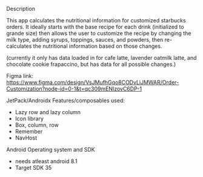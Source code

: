 Description

This app calculates the nutritional information for customized starbucks orders. It ideally starts with the base recipe for each drink (initialized to grande size) then allows the user to customize the recipe by changing the milk type, adding syrups, toppings, sauces, and powders, then re-calculates the nutritional information based on those changes.

(currently it only has data loaded in for cafe latte, lavender oatmilk latte, and chocolate cookie frapaccino, but has data for all possible changes.)

Figma link:
https://www.figma.com/design/VsJMufhGqo8CODvLiJMWAR/Order-Customization?node-id=0-1&t=qc309mENIzovC6DP-1

JetPack/Androidx Features/composables used:
* Lazy row and lazy column
* Icon library
* Box, column, row
* Remember
* NavHost

Android Operating system and SDK
* needs atleast android 8.1
* Target SDK 35


